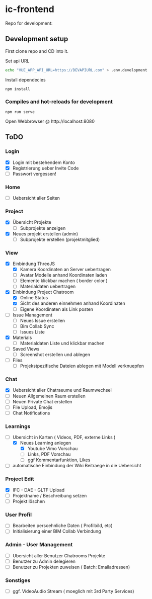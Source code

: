 # ic-frontend

Repo for development:

## Development setup

First clone repo and CD into it.

Set api URL

```bash
echo "VUE_APP_API_URL=https://DEVAPIURL.com" > .env.development
```

Install dependecies

```
npm install
```

### Compiles and hot-reloads for development

```
npm run serve
```

Open Webbrowser @ http://localhost:8080

## ToDO

### Login

- [x] Login mit bestehendem Konto
- [x] Registrierung ueber Invite Code
- [ ] Passwort vergessen!

### Home

- [ ] Uebersicht aller Seiten

### Project

- [x] Übersicht Projekte
  - [ ] Subprojekte anzeigen
- [x] Neues projekt erstellen (admin)
  - [ ] Subprojekte erstellen (projektmitglied)

### View

- [x] Einbindung ThreeJS
  - [x] Kamera Koordinaten an Server uebertragen
  - [ ] Avatar Modelle anhand Koordinaten laden
  - [ ] Elemente klickbar machen ( border color )
  - [ ] Materialdaten uebertragen
- [x] Einbindung Project Chatroom
  - [x] Online Status
  - [x] Sicht des anderen einnehmen anhand Koordinaten
  - [ ] Eigene Koordinaten als Link posten
- [ ] Issue Management
  - [ ] Neues Issue erstellen
  - [ ] Bim Collab Sync
  - [ ] Issues Liste
- [x] Materials
  - [ ] Materialdaten Liste und klickbar machen
- [ ] Saved Views
  - [ ] Screenshot erstellen und ablegen
- [ ] Files
  - [ ] Projekstpezifische Dateien ablegen mit Modell verknuepfen

### Chat

- [x] Uebersicht aller Chatraeume und Raumwechsel
- [ ] Neuen Allgemeinen Raum erstellen
- [ ] Neuen Private Chat erstellen
- [ ] File Upload, Emojis
- [ ] Chat Notifications

### Learnings

- [ ] Ubersicht in Karten ( Videos, PDF, externe Links )
  - [x] Neues Learning anlegen
    - [x] Youtube Vimo Vorschau
    - [ ] Links, PDF Vorschau
    - [ ] ggf Kommentarfunktion, Likes
- [ ] automatische Einbindung der Wiki Beitraege in die Uebersicht

### Project Edit

- [x] IFC - DAE - GLTF Upload
- [ ] Projektname / Beschreibung setzen
- [ ] Projekt löschen

### User Profil

- [ ] Bearbeiten persoehnliche Daten ( Profilbild, etc)
- [ ] Initialisierung einer BIM Collab Verbindung

### Admin - User Management

- [ ] Ubersicht aller Benutzer Chatrooms Projekte
- [ ] Benutzer zu Admin delegieren
- [ ] Benutzer zu Projekten zuweisen ( Batch: Emailadressen)

### Sonstiges

- [ ] ggf. VideoAudio Stream ( moeglich mit 3rd Party Services)
